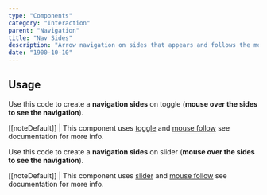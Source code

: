 ```yaml
---
type: "Components"
category: "Interaction"
parent: "Navigation"
title: "Nav Sides"
description: "Arrow navigation on sides that appears and follows the mouse."
date: "1900-10-10"
---
```


## Usage

Use this code to create a **navigation sides** on toggle (**mouse over the sides to see the navigation**).

[[noteDefault]]
| This component uses [toggle](/components/toggle) and [mouse follow](/components/animation/mousefollow) see documentation for more info.

<demo>
  <demoinline src="demos/components/navigation/navsides-toggle">
  </demoinline>
</demo>

Use this code to create a **navigation sides** on slider (**mouse over the sides to see the navigation**).

[[noteDefault]]
| This component uses [slider](/components/slider) and [mouse follow](/components/animation/mousefollow) see documentation for more info.

<demo>
  <demoinline src="demos/components/navigation/navsides-slider">
  </demoinline>
</demo>

